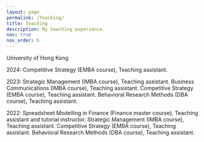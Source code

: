 ```yaml
---
layout: page
permalink: /Teaching/
title: Teaching
description: My teaching experience.
nav: true
nav_order: 6
---
```


University of Hong Kong

2024:
Competitive Strategy (EMBA course), Teaching assistant.

2023:
Strategic Management (IMBA course), Teaching assistant.
Business Communications (IMBA course), Teaching assistant.
Competitive Strategy (EMBA course), Teaching assistant.
Behavioral Research Methods (DBA course), Teaching assistant.

2022: 
Spreadsheet Modelling in Finance (Finance master course), Teaching assistant and tutorial instructor.
Strategic Management (IMBA course), Teaching assistant.
Competitive Strategy (EMBA course), Teaching assistant.
Behavioral Research Methods (DBA course), Teaching assistant.

